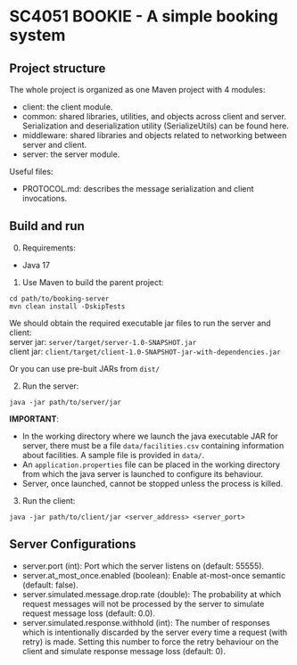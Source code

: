 # SC4051 BOOKIE - A simple booking system

## Project structure
The whole project is organized as one Maven project with 4 modules:
- client: the client module.
- common: shared libraries, utilities, and objects across client and server. Serialization and deserialization utility (SerializeUtils) can be found here.
- middleware: shared libraries and objects related to networking between server and client.
- server: the server module.

Useful files:
- PROTOCOL.md: describes the message serialization and client invocations.

## Build and run

0. Requirements:
- Java 17

1. Use Maven to build the parent project:
```commandline
cd path/to/booking-server
mvn clean install -DskipTests
```
We should obtain the required executable jar files to run the server and client:\
server jar: `server/target/server-1.0-SNAPSHOT.jar`\
client jar: `client/target/client-1.0-SNAPSHOT-jar-with-dependencies.jar`

Or you can use pre-buit JARs from `dist/`

2. Run the server:
```commandline
java -jar path/to/server/jar
```
**IMPORTANT**:
- In the working directory where we launch the java executable JAR for server, there must be a file `data/facilities.csv` containing information about facilities. A sample file is provided in `data/`.
- An `application.properties` file can be placed in the working directory from which the java server is launched to configure its behaviour.
- Server, once launched, cannot be stopped unless the process is killed.

3. Run the client:
```commandline
java -jar path/to/client/jar <server_address> <server_port>
```

## Server Configurations
- server.port (int): Port which the server listens on (default: 55555).
- server.at_most_once.enabled (boolean): Enable at-most-once semantic (default: false).
- server.simulated.message.drop.rate (double): The probability at which request messages will not be processed by the server to simulate request message loss (default: 0.0).
- server.simulated.response.withhold (int): The number of responses which is intentionally discarded by the server every time a request (with retry) is made. Setting this number to force the retry behaviour on the client and simulate response message loss (default: 0).